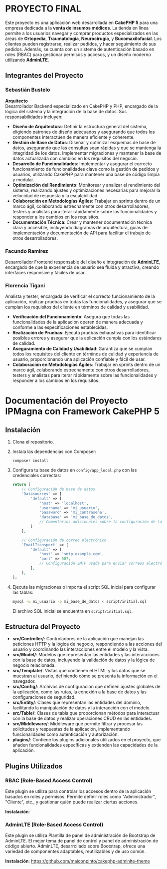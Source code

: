 # PROYECTO FINAL 

Este proyecto es una aplicación web desarrollada en **CakePHP 5** para una empresa dedicada a la **venta de insumos médicos**. La tienda en línea permite a los usuarios navegar y comprar productos especializados en las áreas de **Ortopedia**, **Traumatología**, **Neurocirugía**, y **Bucomaxilofacial**. Los clientes pueden registrarse, realizar pedidos, y hacer seguimiento de sus pedidos. Además, se cuenta con un sistema de autenticación basado en roles (RBAC) para gestionar permisos y accesos, y un diseño moderno utilizando **AdminLTE**.

## Integrantes del Proyecto

### Sebastián Bustelo

**Arquitecto**  
Desarrollador Backend especializado en CakePHP y PHP, encargado de la lógica del sistema y la integración de la base de datos. Sus responsabilidades incluyen:

- **Diseño de Arquitectura**: Definir la estructura general del sistema, eligiendo patrones de diseño adecuados y asegurando que todos los componentes interactúen de manera eficiente y coherente.
- **Gestión de Base de Datos**: Diseñar y optimizar esquemas de base de datos, asegurando que las consultas sean rápidas y que se mantenga la integridad de los datos. Implementar migraciones y mantener la base de datos actualizada con cambios en los requisitos del negocio.
- **Desarrollo de Funcionalidades**: Implementar y asegurar el correcto funcionamiento de funcionalidades clave como la gestión de pedidos y usuarios, utilizando CakePHP para mantener una base de código limpia y modular.
- **Optimización del Rendimiento**: Monitorear y analizar el rendimiento del sistema, realizando ajustes y optimizaciones necesarias para mejorar la velocidad de respuesta y la escalabilidad.
- **Colaboración en Metodologías Ágiles**: Trabajar en sprints dentro de un marco ágil, colaborando estrechamente con otros desarrolladores, testers y analistas para iterar rápidamente sobre las funcionalidades y responder a los cambios en los requisitos.
- **Documentación Técnica**: Crear y mantener documentación técnica clara y accesible, incluyendo diagramas de arquitectura, guías de implementación y documentación de API para facilitar el trabajo de otros desarrolladores.


### Facundo Ramirez
Desarrollador Frontend responsable del diseño e integración de **AdminLTE**, encargado de que la experiencia de usuario sea fluida y atractiva, creando interfaces responsive y fáciles de usar.

### Florencia Tigani
Analista y tester, encargada de verificar el correcto funcionamiento de la aplicación, realizar pruebas en todas las funcionalidades, y asegurar que se cumplan los requisitos del cliente en términos de calidad y usabilidad.
- **Verificación del Funcionamiento**: Asegura que todas las funcionalidades de la aplicación operen de manera adecuada y conforme a las especificaciones establecidas.
- **Realización de Pruebas**: Ejecuta pruebas exhaustivas para identificar posibles errores y asegurar que la aplicación cumpla con los estándares de calidad.
- **Aseguramiento de Calidad y Usabilidad**: Garantiza que se cumplan todos los requisitos del cliente en términos de calidad y experiencia de usuario, proporcionando una aplicación confiable y fácil de usar.
- **Colaboración en Metodologías Ágiles**: Trabajar en sprints dentro de un marco ágil, colaborando estrechamente con otros desarrolladores, testers y analistas para iterar rápidamente sobre las funcionalidades y responder a los cambios en los requisitos.


# Documentación del Proyecto IPMagna con Framework CakePHP 5

## Instalación
1. Clona el repositorio.
2. Instala las dependencias con Composer:
    ```
    composer install
    ```
3. Configura tu base de datos en `config/app_local.php` con las credenciales correctas:

    ```php
    return [
        // Configuración de base de datos
        'Datasources' => [
            'default' => [
                'host' => 'localhost',
                'username' => 'mi_usuario',
                'password' => 'mi_contraseña',
                'database' => 'mi_base_de_datos',
                // Comentarios adicionales sobre la configuración de la conexión...
            ]
        ],

        // Configuración de correo electrónico
        'EmailTransport' => [
            'default' => [
                'host' => 'smtp.example.com',
                'port' => 587,
                // Configuración SMTP usada para enviar correos electrónicos
            ],
        ],
    ];
    ```

4. Ejecuta las migraciones o importa el script SQL inicial para configurar las tablas:

    ```bash
    mysql -u mi_usuario -p mi_base_de_datos < script/initial.sql
    ```

    El archivo SQL inicial se encuentra en `script/initial.sql`.


## Estructura del Proyecto

- **src/Controller/**: Controladores de la aplicación que manejan las peticiones HTTP y la lógica de negocio, respondiendo a las acciones del usuario y coordinando las interacciones entre el modelo y la vista.
- **src/Model/**: Modelos que representan las entidades y las interacciones con la base de datos, incluyendo la validación de datos y la lógica de negocio relacionada.
- **src/Template/**: Vistas que contienen el HTML y los datos que se muestran al usuario, definiendo cómo se presenta la información en el navegador.
- **src/Config/**: Archivos de configuración que definen ajustes globales de la aplicación, como las rutas, la conexión a la base de datos y las configuraciones de seguridad.
- **src/Entity/**: Clases que representan las entidades del dominio, facilitando la manipulación de datos y la interacción con el modelo.
- **src/Table/**: Clases de tabla que proporcionan métodos para interactuar con la base de datos y realizar operaciones CRUD en las entidades.
- **src/Middleware/**: Middleware que permite filtrar y procesar las solicitudes y respuestas de la aplicación, implementando funcionalidades como autenticación y autorización.
- **plugins/**: Contiene los plugins adicionales utilizados en el proyecto, que añaden funcionalidades específicas y extienden las capacidades de la aplicación.


## Plugins Utilizados

### RBAC (Role-Based Access Control)

Este plugin se utiliza para controlar los accesos dentro de la aplicación basados en roles y permisos. Permite definir roles como "Administrador", "Cliente", etc., y gestionar quién puede realizar ciertas acciones.

**Instalación**:

### AdminLTE (Role-Based Access Control)

Este plugin se utiliza Plantilla de panel de administración de Bootstrap de AdminLTE.
El mejor tema de panel de control y panel de administración de código abierto. AdminLTE, desarrollado sobre Bootstrap, ofrece una variedad de componentes adaptables, reutilizables y de uso común.


**Instalación**:
https://github.com/maiconpinto/cakephp-adminlte-theme
